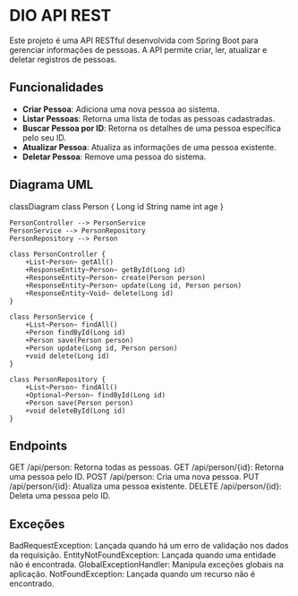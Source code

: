 # DIO API REST

Este projeto é uma API RESTful desenvolvida com Spring Boot para gerenciar informações de pessoas. A API permite criar, ler, atualizar e deletar registros de pessoas.

## Funcionalidades

- **Criar Pessoa**: Adiciona uma nova pessoa ao sistema.
- **Listar Pessoas**: Retorna uma lista de todas as pessoas cadastradas.
- **Buscar Pessoa por ID**: Retorna os detalhes de uma pessoa específica pelo seu ID.
- **Atualizar Pessoa**: Atualiza as informações de uma pessoa existente.
- **Deletar Pessoa**: Remove uma pessoa do sistema.

## Diagrama UML
classDiagram
    class Person {
        Long id
        String name
        int age
    }

    PersonController --> PersonService
    PersonService --> PersonRepository
    PersonRepository --> Person

    class PersonController {
        +List~Person~ getAll()
        +ResponseEntity~Person~ getById(Long id)
        +ResponseEntity~Person~ create(Person person)
        +ResponseEntity~Person~ update(Long id, Person person)
        +ResponseEntity~Void~ delete(Long id)
    }

    class PersonService {
        +List~Person~ findAll()
        +Person findById(Long id)
        +Person save(Person person)
        +Person update(Long id, Person person)
        +void delete(Long id)
    }

    class PersonRepository {
        +List~Person~ findAll()
        +Optional~Person~ findById(Long id)
        +Person save(Person person)
        +void deleteById(Long id)
    }

## Endpoints
 
GET /api/person: Retorna todas as pessoas.
GET /api/person/{id}: Retorna uma pessoa pelo ID.
POST /api/person: Cria uma nova pessoa.
PUT /api/person/{id}: Atualiza uma pessoa existente.
DELETE /api/person/{id}: Deleta uma pessoa pelo ID.

## Exceções
BadRequestException: Lançada quando há um erro de validação nos dados da requisição.
EntityNotFoundException: Lançada quando uma entidade não é encontrada.
GlobalExceptionHandler: Manipula exceções globais na aplicação.
NotFoundException: Lançada quando um recurso não é encontrado.